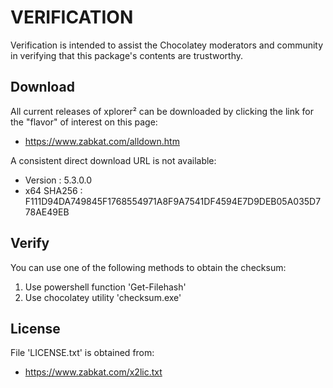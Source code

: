 # VERIFICATION
Verification is intended to assist the Chocolatey moderators and community in verifying that this package's contents are trustworthy.

## Download
All current releases of xplorer² can be downloaded by clicking the link
for the "flavor" of interest on this page:

- https://www.zabkat.com/alldown.htm

A consistent direct download URL is not available:  

- Version    : 5.3.0.0
- x64 SHA256 : F111D94DA749845F1768554971A8F9A7541DF4594E7D9DEB05A035D778AE49EB

## Verify
You can use one of the following methods to obtain the checksum:
1. Use powershell function 'Get-Filehash'
2. Use chocolatey utility 'checksum.exe'


## License
File 'LICENSE.txt' is obtained from:
- https://www.zabkat.com/x2lic.txt
